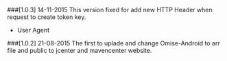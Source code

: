###[1.0.3]  14-11-2015
This version fixed for add new HTTP Header when request to create token key.
- User Agent 



###[1.0.2]  21-08-2015
The first to uplade and change Omise-Android to arr file and public to jcenter and mavencenter website.

